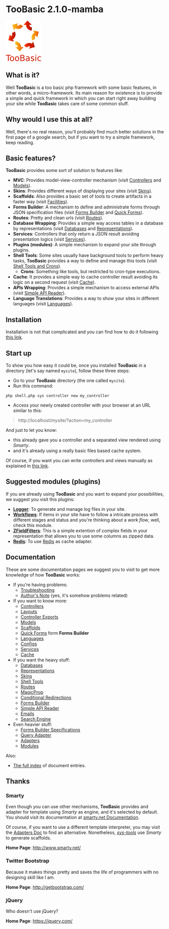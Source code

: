 # TooBasic 2.1.0-mamba

![ ](docs/images/TooBasic-logo-128px.png)

## What is it?
Well __TooBasic__ is a too basic php framework with some basic features, in other
words, a micro-framework.
Its main reason for existence is to provide a simple and quick framework in which
you can start right away building your site while __TooBasic__ takes care of some
common stuff.

## Why would I use this at all?
Well, there's no real reason, you'll probably find much better solutions in the
first page of a google search, but if you want to try a simple framework, keep
reading.

## Basic features?
__TooBasic__ provides some sort of solution to features like:

* __MVC__: Provides model-view-controller mechanism (visit
[Controllers](docs/controller.md) and [Models](docs/models.md)).
* __Skins__: Provides different ways of displaying your sites (visit
[Skins](docs/skins.md)).
* __Scaffolds__: Also provides a basic set of tools to create artifacts in a
faster way (visit [Facilities](docs/facilities.md)).
* __Forms Builder__: A mechanism to define and administrate forms through JSON
specification files (visit [Forms Builder](docs/forms.md) and [Quick
Forms](docs/qforms.md)).
* __Routes__: Pretty and clean urls (visit [Routes](docs/routes.md)).
* __Database Wrapping__: Provides a simple way access tables in a database by
representations (visit [Databases](docs/databases.md) and
[Representations](docs/representations.md)).
* __Services__: Controllers that only return a JSON result avoiding presentation
logics (visit [Services](docs/services.md)).
* __Plugins (modules)__: A simple mechanism to expand your site through plugins.
* __Shell Tools__: Some sites usually have background tools to perform heavy
tasks, __TooBasic__ provides a way to define and manage this tools (visit
[Shell Tools and Crons](docs/shelltools.md)).
	* __Crons__: Something like tools, but restricted to cron-type executions.
* __Cache__: It provides a simple way to cache controller result avoiding its
logic on a second request (visit [Cache](docs/cache.md)).
* __APIs Wrapping__: Provides a simple mechanism to access external APIs (visit
[Simple API Reader](docs/sapireader.md)).
* __Language Translations__: Provides a way to show your sites in different
languages (visit [Languages](docs/language.md)).

## Installation
Installation is not that complicated and you can find how to do it following [this
link](docs/install.md).

## Start up
To show you how easy it could be, once you installed __TooBasic__ in a directory
(let's say named `mysite`), follow these three steps:

* Go to your __TooBasic__ directory (the one called `mysite`).
* Run this command:
```text
php shell.php sys controller new my_controller
```
* Access your newly created controller with your browser at an URL similar to
this:

> http://localhost/mysite/?action=my_controller

And just to let you know:

* this already gave you a controller and a separated view rendered using _Smarty_.
* and it's already using a really basic files based cache system.

Of course, if you want you can write controllers and views manually as explained
in [this link](docs/controller.md).

## Suggested modules (plugins)
If you are already using __TooBasic__ and you want to expand your possibilities,
we suggest you visit this plugins:

* [__Logger__](https://github.com/daemonraco/toobasic-logger): To generate and
manage log files in your site.
* [__Workflows__](https://github.com/daemonraco/toobasic-workflows): If items in
your site have to follow a intricate process with different stages and status and
you're thinking about a _work flow_, well, check this module.
* [__ZFieldFilters__](https://github.com/daemonraco/toobasic-zfieldfilters): This
is a simple extention of complex fields in your representation that allows you to
use some columns as zipped data.
* [__Redis__](https://github.com/daemonraco/toobasic-redis): To use
[Redis](http://redis.io) as cache adapter.

## Documentation
These are some documentation pages we suggest you to visit to get more knowledge
of how __TooBasic__ works:

* If you're having problems:
	* [Troubleshooting](docs/troubleshooting.md)
	* [Author's Note](docs/authorsnote.md) (yes, it's somehow problems
related)
* If you want to know more:
	* [Controllers](docs/controller.md)
	* [Layouts](docs/layout.md)
	* [Controller Exports](docs/controllerexports.md)
	* [Models](docs/models.md)
	* [Scaffolds](docs/facilities.md)
	* [Quick Forms](docs/qforms.md) form __Forms Builder__
	* [Languages](docs/language.md)
	* [Configs](docs/configs.md)
	* [Services](docs/services.md)
	* [Cache](docs/cache.md)
* If you want the heavy stuff:
	* [Databases](docs/databases.md)
	* [Representations](docs/representations.md)
	* [Skins](docs/skins.md)
	* [Shell Tools](docs/shelltools.md)
	* [Routes](docs/routes.md)
	* [MagicProp](docs/magicprop.md)
	* [Conditional Redirections](docs/redirections.md)
	* [Forms Builder](docs/forms.md)
	* [Simple API Reader](docs/sapireader.md)
	* [Emails](docs/emails.md)
	* [Search Engine](docs/searchengine.md)
* Even heavier stuff:
	* [Forms Builder Specifications](docs/tech/forms.md)
	* [Query Adapter](docs/tech/queryadapter.md)
	* [Adapters](docs/tech/adapters.md)
	* [Modules](docs/tech/modules.md)

Also:

* [The full index](docsindex.md) of document entries.

## Thanks
### Smarty
Even though you can use other mechanisms, __TooBasic__ provides and adapter for
template using _Smarty_ as engine, and it's selected by default.
You should visit its documentation at
[smarty.net Documentation](http://www.smarty.net/documentation).

Of course, if you want to use a different template interpreter, you may visit the
[Adapters Doc](docs/tech/adapters.md) to find an alternative.
Nonetheless, [_sys-tools_](docs/facilities.md) use _Smarty_ to generate scaffolds.

__Home Page__: http://www.smarty.net/

### Twitter Bootstrap
Because it makes things pretty and saves the life of programmers with no designing
skill like I am.

__Home Page__: http://getbootstrap.com/

### jQuery
Who doesn't use jQuery?

__Home Page__: https://jquery.com/

<!--:GBSUMMARY:::Introduction:-->
